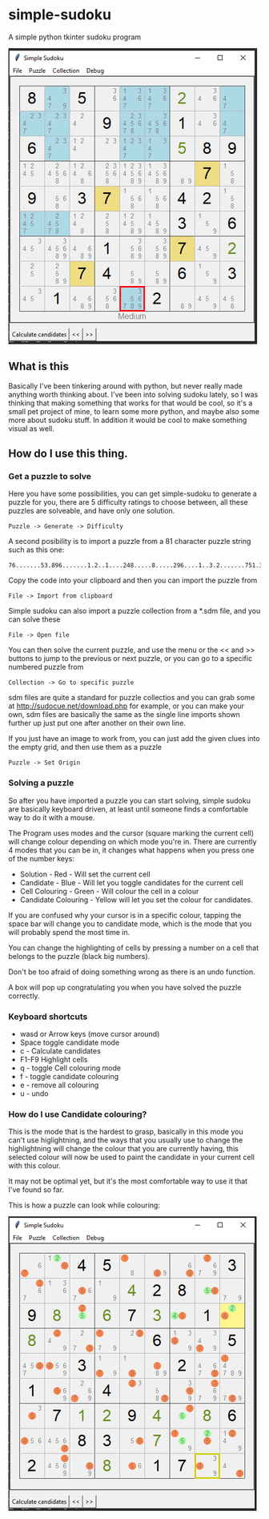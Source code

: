 # simple-sudoku
A simple python tkinter sudoku program

![screenshot](https://raw.githubusercontent.com/sotolf2/simple-sudoku/master/Skjermbildenew.PNG)

## What is this

Basically I've been tinkering around with python, but never really made anything worth thinking about. I've been into solving sudoku
lately, so I was thinking that making something that works for that would be cool, so it's a small pet project of mine, to learn some
more python, and maybe also some more about sudoku stuff. In addition it would be cool to make something visual as well.

## How do I use this thing.

### Get a puzzle to solve

Here you have some possibilities, you can get simple-sudoku to generate a puzzle for you, there are 5 difficulty ratings to choose between, all these puzzles are solveable, and have only one solution. 

    Puzzle -> Generate -> Difficulty

A second posibility is to import a puzzle from a 81 character puzzle string such as this one:

    76.......53.896.......1.2..1....248.....8.....296....1..3.2.......751.36.......12
    
Copy the code into your clipboard and then you can import the puzzle from

    File -> Import from clipboard
    
Simple sudoku can also import a puzzle collection from a \*.sdm file, and you can solve these

    File -> Open file
    
You can then solve the current puzzle, and use the menu or the << and >> buttons to jump to the previous or next puzzle, or you can go to a specific numbered puzzle from

    Collection -> Go to specific puzzle

sdm files are quite a standard for puzzle collectios and you can grab some at
http://sudocue.net/download.php for example, or you can make your own, sdm files are basically the same as the single
line imports shown further up just put one after another on their own line.

If you just have an image to work from, you can just add the given clues into the empty grid, and then use them as a puzzle

    Puzzle -> Set Origin

### Solving a puzzle

So after you have imported a puzzle you can start solving, simple sudoku are basically keyboard driven, at least until someone finds a comfortable way to do it with a mouse. 

The Program uses modes and the cursor (square marking the current cell) will change colour depending on which mode you're in. There are currently 4 modes that you can be in, it changes what happens when you press one of the number keys:

* Solution - Red - Will set the current cell
* Candidate - Blue - Will let you toggle candidates for the current cell
* Cell Colouring - Green - Will colour the cell in a colour
* Candidate Colouring - Yellow will let you set the colour for candidates.

If you are confused why your cursor is in a specific colour, tapping the space bar will change you to candidate mode, which is the mode that you will probably spend the most time in.

You can change the highlighting of cells by pressing a number on a cell that belongs to the puzzle (black big numbers).

Don't be too afraid of doing something wrong as there is an undo function.

A box will pop up congratulating you when you have solved the puzzle correctly.

### Keyboard shortcuts

* wasd or Arrow keys (move cursor around)
* Space toggle candidate mode
* c - Calculate candidates
* F1-F9 Highlight cells
* q - toggle Cell colouring mode
* f - toggle candidate colouring
* e - remove all colouring
* u - undo

### How do I use Candidate colouring?

This is the mode that is the hardest to grasp, basically in this mode you can't use higlightning, and the ways that you usually use to change the highlightning will change the colour that you are currently having, this selected colour will now be used to paint the candidate in your current cell with this colour.

It may not be optimal yet, but it's the most comfortable way to use it that I've found so far.

This is how a puzzle can look while colouring:

![Colouring](https://raw.githubusercontent.com/sotolf2/simple-sudoku/master/colouring.PNG)
